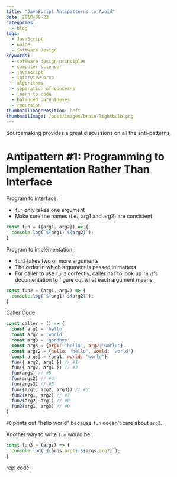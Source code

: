 ```yaml
---
title: "JavaScript Antipatterns to Avoid"
date: 2018-09-23
categories:
  - blog
tags:
  - JavaScript
  - Guide
  - Software Design
keywords:
  - software design principles
  - computer science
  - javascript
  - interview prep
  - algorithms
  - separation of concerns
  - learn to code
  - balanced parentheses
  - recursion
thumbnailImagePosition: left
thumbnailImage: /post/images/brain-lightbulb.png
---
```


Sourcemaking provides a great discussions on all the anti-patterns.

<!--more-->

# Antipattern #1: Programming to Implementation Rather Than Interface

Program to interface:

* `fun` only takes one argument
* Make sure the names (i.e., arg1 and arg2) are consistent

```javascript
const fun = ({arg1, arg2}) => {
  console.log(`${arg1} ${arg2}`);
}
```



Program to implementation:

* `fun2` takes two or more arguments
* The order in which argument is passed in matters
* For caller to use `fun2` correctly, caller has to look up `fun2`'s documentation to figure out what each argument means.

```javascript
const fun2 = (arg1, arg2) => {
  console.log(`${arg1} ${arg2}`);
}
```

Caller Code

```javascript
const caller = () => {
  const arg1 = 'hello'
  const arg2 = 'world'
  const arg3 = 'goodbye'
  const args = {arg1: 'hello', arg2:'world'}
  const args2 = {hello: 'hello', world: 'world'}
  const args3 = {arg1, world: 'world'}
  fun({ arg2, arg1 }) // #1
  fun({ arg2, arg1 }) // #2
  fun(args) // #3
  fun(args2) // #4
  fun(args3) // #5
  fun({arg1, arg2, arg3}) // #6
  fun2(arg1, arg2) // #7
  fun2(arg2, arg1) // #8
  fun2(arg1, arg3) // #9
}
```

`#6` prints out "hello world" because `fun` doesn't care about `arg3`.

Another way to write `fun` would be:

```javascript
const fun3 = (args) => {
  console.log(`${args.arg1} ${args.arg2}`);
}
```

[repl code](https://repl.it/@xiaoyunyang/program-to-interface-not-implementation)